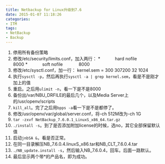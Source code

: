 ```yaml
---
title: Netbackup for Linux升级到7.6
date: 2015-01-07 11:18:26
categories:
- ITM
tags:
- NetBackup
- Backup
---
```

1. 停用所有备份策略
1. 修改/etc/security/limits.conf，加入两行：
        *            hard nofile             8000
        *            soft nofile             8000
1. 修改/etc/sysctl.conf，加一行：
        kernel.sem = 300        307200  32      1024
1. 执行`sysctl -p`，然后再执行`sysctl -a | grep kernel.sem`，看是不是刚才加上的值
1. 重启。之后用`ulimit -n`，看一下是不是8000
1. 备份出/var/NBU_DRFILE的最后几个，以及Media Server上的/usr/openv/scripts
1. `kill_all`。完了之后用`bpps -a`看一下是不是都停了。
1. 修改/usr/openv/var/global/server.conf，将-ch 512M改为-ch 1G
1. `tar -zxvf NetBackup_7.6.0.1_LinuxS_x86_64.tar.gz`
1. `./install -s`。到了是否添加附加license的时候，选no，其它全部保留默认值
1. 启动`jnbSA &`，看是否正常。
1. 在同一目录解压NB\_7.6.0.4.linuxS\_x86.tar和NB\_CLT\_7.6.0.4.tar
1. `./NB_update.install -s`，然后输入NB_7.6.0.4，回车。后面一路默认。
1. 最后显示两个带*的产品名，即为成功。